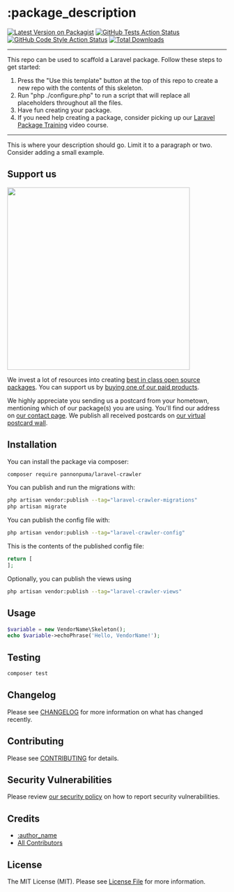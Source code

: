 # :package_description

[![Latest Version on Packagist](https://img.shields.io/packagist/v/pannonpuma/laravel-crawler.svg?style=flat-square)](https://packagist.org/packages/pannonpuma/laravel-crawler)
[![GitHub Tests Action Status](https://img.shields.io/github/actions/workflow/status/pannonpuma/laravel-crawler/run-tests.yml?branch=main&label=tests&style=flat-square)](https://github.com/pannonpuma/laravel-crawler/actions?query=workflow%3Arun-tests+branch%3Amain)
[![GitHub Code Style Action Status](https://img.shields.io/github/actions/workflow/status/pannonpuma/laravel-crawler/fix-php-code-style-issues.yml?branch=main&label=code%20style&style=flat-square)](https://github.com/pannonpuma/laravel-crawler/actions?query=workflow%3A"Fix+PHP+code+style+issues"+branch%3Amain)
[![Total Downloads](https://img.shields.io/packagist/dt/pannonpuma/laravel-crawler.svg?style=flat-square)](https://packagist.org/packages/pannonpuma/laravel-crawler)
<!--delete-->
---
This repo can be used to scaffold a Laravel package. Follow these steps to get started:

1. Press the "Use this template" button at the top of this repo to create a new repo with the contents of this skeleton.
2. Run "php ./configure.php" to run a script that will replace all placeholders throughout all the files.
3. Have fun creating your package.
4. If you need help creating a package, consider picking up our <a href="https://laravelpackage.training">Laravel Package Training</a> video course.
---
<!--/delete-->
This is where your description should go. Limit it to a paragraph or two. Consider adding a small example.

## Support us

[<img src="https://github-ads.s3.eu-central-1.amazonaws.com/:package_name.jpg?t=1" width="419px" />](https://spatie.be/github-ad-click/:package_name)

We invest a lot of resources into creating [best in class open source packages](https://spatie.be/open-source). You can support us by [buying one of our paid products](https://spatie.be/open-source/support-us).

We highly appreciate you sending us a postcard from your hometown, mentioning which of our package(s) you are using. You'll find our address on [our contact page](https://spatie.be/about-us). We publish all received postcards on [our virtual postcard wall](https://spatie.be/open-source/postcards).

## Installation

You can install the package via composer:

```bash
composer require pannonpuma/laravel-crawler
```

You can publish and run the migrations with:

```bash
php artisan vendor:publish --tag="laravel-crawler-migrations"
php artisan migrate
```

You can publish the config file with:

```bash
php artisan vendor:publish --tag="laravel-crawler-config"
```

This is the contents of the published config file:

```php
return [
];
```

Optionally, you can publish the views using

```bash
php artisan vendor:publish --tag="laravel-crawler-views"
```

## Usage

```php
$variable = new VendorName\Skeleton();
echo $variable->echoPhrase('Hello, VendorName!');
```

## Testing

```bash
composer test
```

## Changelog

Please see [CHANGELOG](CHANGELOG.md) for more information on what has changed recently.

## Contributing

Please see [CONTRIBUTING](CONTRIBUTING.md) for details.

## Security Vulnerabilities

Please review [our security policy](../../security/policy) on how to report security vulnerabilities.

## Credits

- [:author_name](https://github.com/:author_username)
- [All Contributors](../../contributors)

## License

The MIT License (MIT). Please see [License File](LICENSE.md) for more information.
